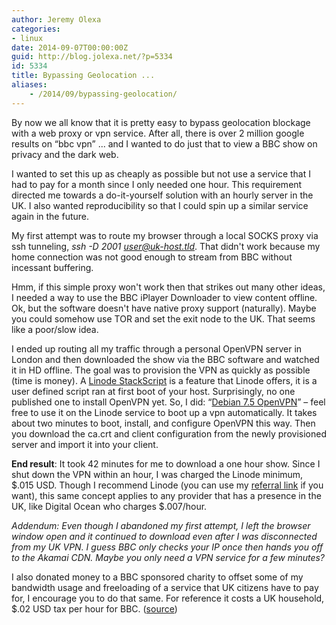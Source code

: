 ```yaml
---
author: Jeremy Olexa
categories:
- linux
date: 2014-09-07T00:00:00Z
guid: http://blog.jolexa.net/?p=5334
id: 5334
title: Bypassing Geolocation ...
aliases:
    - /2014/09/bypassing-geolocation/
---
```


By now we all know that it is pretty easy to bypass geolocation blockage with a web proxy or vpn service. After all, there is over 2 million google results on &#8220;bbc vpn&#8221; ... and I wanted to do just that to view a BBC show on privacy and the dark web.

I wanted to set this up as cheaply as possible but not use a service that I had to pay for a month since I only needed one hour. This requirement directed me towards a do-it-yourself solution with an hourly server in the UK. I also wanted reproducibility so that I could spin up a similar service again in the future.

My first attempt was to route my browser through a local SOCKS proxy via ssh tunneling, *ssh -D 2001 user@uk-host.tld*. That didn't work because my home connection was not good enough to stream from BBC without incessant buffering.

Hmm, if this simple proxy won't work then that strikes out many other ideas, I needed a way to use the BBC iPlayer Downloader to view content offline. Ok, but the software doesn't have native proxy support (naturally). Maybe you could somehow use TOR and set the exit node to the UK. That seems like a poor/slow idea.

I ended up routing all my traffic through a personal OpenVPN server in London and then downloaded the show via the BBC software and watched it in HD offline. The goal was to provision the VPN as quickly as possible (time is money). A [Linode StackScript][1] is a feature that Linode offers, it is a user defined script ran at first boot of your host. Surprisingly, no one published one to install OpenVPN yet. So, I did: &#8220;[Debian 7.5 OpenVPN][2]&#8221; &#8211; feel free to use it on the Linode service to boot up a vpn automatically. It takes about two minutes to boot, install, and configure OpenVPN this way. Then you download the ca.crt and client configuration from the newly provisioned server and import it into your client.

**End result**: It took 42 minutes for me to download a one hour show. Since I shut down the VPN within an hour, I was charged the Linode minimum, $.015 USD. Though I recommend Linode (you can use my [referral link][3] if you want), this same concept applies to any provider that has a presence in the UK, like Digital Ocean who charges $.007/hour.

*Addendum: Even though I abandoned my first attempt, I left the browser window open and it continued to download even after I was disconnected from my UK VPN. I guess BBC only checks your IP once then hands you off to the Akamai CDN. Maybe you only need a VPN service for a few minutes?*

I also donated money to a BBC sponsored charity to offset some of my bandwidth usage and freeloading of a service that UK citizens have to pay for, I encourage you to do that same. For reference it costs a UK household, $.02 USD tax per hour for BBC. ([source][4])

 [1]: https://www.linode.com/stackscripts
 [2]: https://www.linode.com/stackscripts/view/10219
 [3]: https://www.linode.com/?r=b4fa70eb87c890e08baf7b0c7852fb7cecd8963b
 [4]: https://en.wikipedia.org/wiki/BBC#Finances